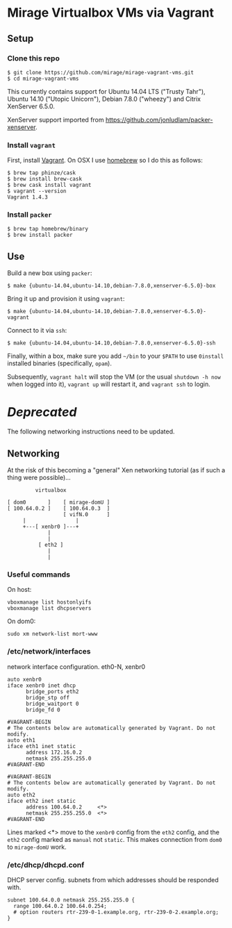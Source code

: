 # Mirage Virtualbox VMs via Vagrant

## Setup

### Clone this repo

    $ git clone https://github.com/mirage/mirage-vagrant-vms.git
    $ cd mirage-vagrant-vms

This currently contains support for Ubuntu 14.04 LTS ("Trusty Tahr"), Ubuntu
14.10 ("Utopic Unicorn"), Debian 7.8.0 ("wheezy") and Citrix XenServer 6.5.0.

XenServer support imported from <https://github.com/jonludlam/packer-xenserver>.

### Install `vagrant`

First, install [Vagrant][]. On OSX I use [homebrew][] so I do this as follows:

    $ brew tap phinze/cask
    $ brew install brew-cask
    $ brew cask install vagrant
    $ vagrant --version
    Vagrant 1.4.3

[homebrew]: http://brew.sh/
[vagrant]: http://vagrantup.com/

### Install `packer`

    $ brew tap homebrew/binary
    $ brew install packer

## Use

Build a new box using `packer`:

    $ make {ubuntu-14.04,ubuntu-14.10,debian-7.8.0,xenserver-6.5.0}-box

Bring it up and provision it using `vagrant`:

    $ make {ubuntu-14.04,ubuntu-14.10,debian-7.8.0,xenserver-6.5.0}-vagrant

Connect to it via `ssh`:

    $ make {ubuntu-14.04,ubuntu-14.10,debian-7.8.0,xenserver-6.5.0}-ssh

Finally, within a box, make sure you add `~/bin` to your `$PATH` to use
`0install` installed binaries (specifically, `opam`).

Subsequently, `vagrant halt` will stop the VM (or the usual `shutdown -h now`
when logged into it), `vagrant up` will restart it, and `vagrant ssh` to login.

# _Deprecated_

The following networking instructions need to be updated. 


## Networking

At the risk of this becoming a "general" Xen networking tutorial (as if such a
thing were possible)...


             virtualbox

    [ dom0       ]    [ mirage-domU ]
    [ 100.64.0.2 ]    [ 100.64.0.3  ]
                      [ vifN.0      ]
         |                |
         +---[ xenbr0 ]---+
                 |
                 |
              [ eth2 ]
                 |
                 |


### Useful commands

On host:

    vboxmanage list hostonlyifs
    vboxmanage list dhcpservers

On dom0:

    sudo xm network-list mort-www


### /etc/network/interfaces

network interface configuration. eth0-N, xenbr0

    auto xenbr0
    iface xenbr0 inet dhcp
          bridge_ports eth2
          bridge_stp off
          bridge_waitport 0
          bridge_fd 0

    #VAGRANT-BEGIN
    # The contents below are automatically generated by Vagrant. Do not modify.
    auto eth1
    iface eth1 inet static
          address 172.16.0.2
          netmask 255.255.255.0
    #VAGRANT-END

    #VAGRANT-BEGIN
    # The contents below are automatically generated by Vagrant. Do not modify.
    auto eth2
    iface eth2 inet static
          address 100.64.0.2     <*>
          netmask 255.255.255.0  <*>
    #VAGRANT-END

Lines marked <*> move to the `xenbr0` config from the `eth2` config, and the `eth2` config marked as `manual` not `static`. This makes connection from `dom0` to `mirage-domU` work.

### /etc/dhcp/dhcpd.conf

DHCP server config. subnets from which addresses should be responded with.

    subnet 100.64.0.0 netmask 255.255.255.0 {
      range 100.64.0.2 100.64.0.254;
      # option routers rtr-239-0-1.example.org, rtr-239-0-2.example.org;
    }
